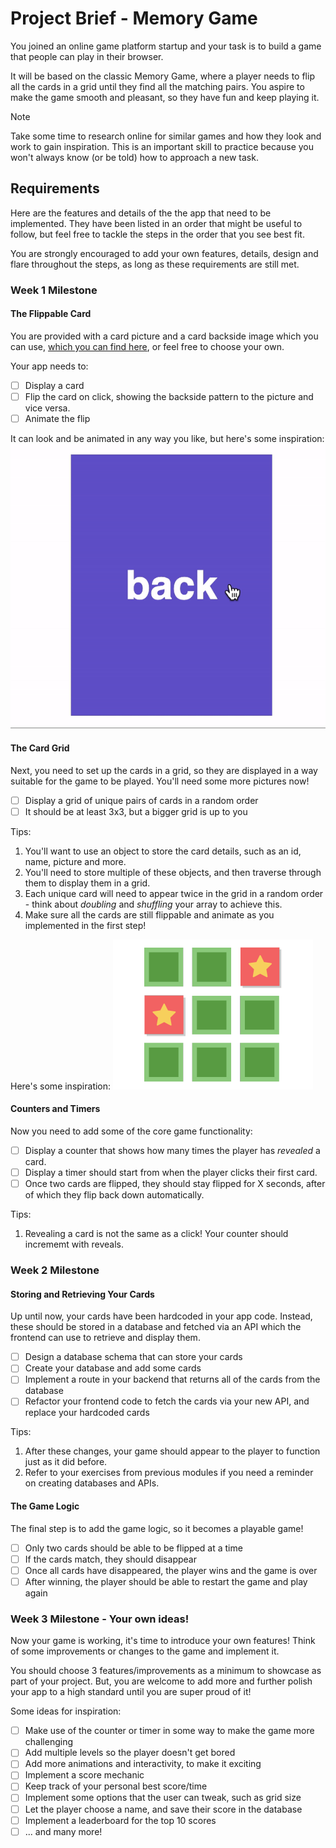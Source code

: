 # Project Brief - Memory Game

You joined an online game platform startup and your task is to build a game that people can play in their browser.

It will be based on the classic Memory Game, where a player needs to flip all the cards in a grid until they find all the matching pairs. You aspire to make the game smooth and pleasant, so they have fun and keep playing it.

> [!NOTE]
> Take some time to research online for similar games and how they look and work to gain inspiration. This is an important skill to practice because you won't always know (or be told) how to approach a new task.

## Requirements

Here are the features and details of the the app that need to be implemented. They have been listed in an order that might be useful to follow, but feel free to tackle the steps in the order that you see best fit.

You are strongly encouraged to add your own features, details, design and flare throughout the steps, as long as these requirements are still met.

### Week 1 Milestone
#### The Flippable Card

You are provided with a card picture and a card backside image which you can use, [which you can find here](./assets/card/), or feel free to choose your own.

Your app needs to:

- [ ] Display a card
- [ ] Flip the card on click, showing the backside pattern to the picture and vice versa.
- [ ] Animate the flip

It can look and be animated in any way you like, but here's some inspiration:
![screenshot](./assets/memory-game-card-flip.gif)

#### The Card Grid

Next, you need to set up the cards in a grid, so they are displayed in a way suitable for the game to be played. You'll need some more pictures now!

- [ ] Display a grid of unique pairs of cards in a random order
- [ ] It should be at least 3x3, but a bigger grid is up to you

Tips:

1. You'll want to use an object to store the card details, such as an id, name, picture and more.
2. You'll need to store multiple of these objects, and then traverse through them to display them in a grid.
3. Each unique card will need to appear twice in the grid in a random order - think about _doubling_ and _shuffling_ your array to achieve this.
4. Make sure all the cards are still flippable and animate as you implemented in the first step!

Here's some inspiration:
![screenshot](./assets/memory-game-grid.png)

#### Counters and Timers

Now you need to add some of the core game functionality:

- [ ] Display a counter that shows how many times the player has _revealed_ a card.
- [ ] Display a timer should start from when the player clicks their first card.
- [ ] Once two cards are flipped, they should stay flipped for X seconds, after of which they flip back down automatically.

Tips:

1. Revealing a card is not the same as a click! Your counter should incrememt with reveals.

### Week 2 Milestone
#### Storing and Retrieving Your Cards

Up until now, your cards have been hardcoded in your app code. Instead, these should be stored in a database and fetched via an API which the frontend can use to retrieve and display them.

- [ ] Design a database schema that can store your cards
- [ ] Create your database and add some cards
- [ ] Implement a route in your backend that returns all of the cards from the database
- [ ] Refactor your frontend code to fetch the cards via your new API, and replace your hardcoded cards

Tips:

1. After these changes, your game should appear to the player to function just as it did before.
2. Refer to your exercises from previous modules if you need a reminder on creating databases and APIs.

#### The Game Logic

The final step is to add the game logic, so it becomes a playable game!

- [ ] Only two cards should be able to be flipped at a time
- [ ] If the cards match, they should disappear
- [ ] Once all cards have disappeared, the player wins and the game is over
- [ ] After winning, the player should be able to restart the game and play again

### Week 3 Milestone - Your own ideas!

Now your game is working, it's time to introduce your own features! Think of some improvements or changes to the game and implement it.

You should choose 3 features/improvements as a minimum to showcase as part of your project. But, you are welcome to add more and further polish your app to a high standard until you are super proud of it!

Some ideas for inspiration:

- [ ] Make use of the counter or timer in some way to make the game more challenging
- [ ] Add multiple levels so the player doesn't get bored
- [ ] Add more animations and interactivity, to make it exciting
- [ ] Implement a score mechanic
- [ ] Keep track of your personal best score/time
- [ ] Implement some options that the user can tweak, such as grid size
- [ ] Let the player choose a name, and save their score in the database
- [ ] Implement a leaderboard for the top 10 scores
- [ ] ... and many more!
